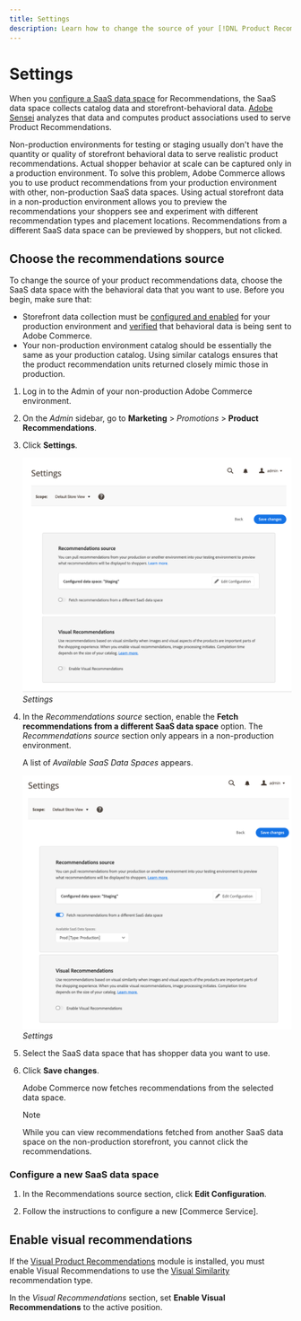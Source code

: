 ```yaml
---
title: Settings
description: Learn how to change the source of your [!DNL Product Recommendations] data and how to enable visual recommendations.
---
```

# Settings

When you [configure a SaaS data space](https://docs.magento.com/user-guide/configuration/services/saas.html) for Recommendations, the SaaS data space collects catalog data and storefront-behavioral data. [Adobe Sensei](https://www.adobe.com/sensei.html) analyzes that data and computes product associations used to serve Product Recommendations.

Non-production environments for testing or staging usually don't have the quantity or quality of storefront behavioral data to serve realistic product recommendations. Actual shopper behavior at scale can be captured only in a production environment. To solve this problem, Adobe Commerce allows you to use product recommendations from your production environment with other, non-production SaaS data spaces. Using actual storefront data in a non-production environment allows you to preview the recommendations your shoppers see and experiment with different recommendation types and placement locations. Recommendations from a different SaaS data space can be previewed by shoppers, but not clicked.

## Choose the recommendations source

To change the source of your product recommendations data, choose the SaaS data space with the behavioral data that you want to use. Before you begin, make sure that:

- Storefront data collection must be [configured and enabled](install-configure.md) for your production environment and [verified](verify.md) that behavioral data is being sent to Adobe Commerce.
- Your non-production environment catalog should be essentially the same as your production catalog. Using similar catalogs ensures that the product recommendation units returned closely mimic those in production.

1. Log in to the Admin of your non-production Adobe Commerce environment.

1. On the _Admin_ sidebar, go to **Marketing** > _Promotions_ > **Product Recommendations**.

1. Click **Settings**.

   ![product recommendation settings](assets/settings.png)
   _Settings_

1. In the _Recommendations source_ section, enable the **Fetch recommendations from a different SaaS data space** option. The _Recommendations source_ section only appears in a non-production environment.

   A list of _Available SaaS Data Spaces_ appears.

   ![product recommendation settings](assets/settings-select-saas.png)
   _Settings_

1. Select the SaaS data space that has shopper data you want to use.

1. Click **Save changes**.

   Adobe Commerce now fetches recommendations from the selected data space.

   >[!NOTE]
   >
   > While you can view recommendations fetched from another SaaS data space on the non-production storefront, you cannot click the recommendations.

### Configure a new SaaS data space

1. In the Recommendations source section, click **Edit Configuration**.

1. Follow the instructions to configure a new [Commerce Service].

## Enable visual recommendations

If the [Visual Product Recommendations](install-configure.md) module is installed, you must enable Visual Recommendations to use the [Visual Similarity](type.md#visualsim) recommendation type.

In the _Visual Recommendations_ section, set **Enable Visual Recommendations** to the active position.
